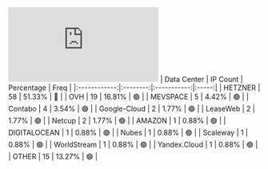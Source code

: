 ![Diagramm](https://github.com/obajay/StateSync-snapshots/blob/main/Projects/Jackal/1/README.md)
| Data Center | IP Count | Percentage | Freq |
|:------------:|:--------:|:-----------:|:-----:|
| HETZNER | 58 | 51.33% | 🔴 |
| OVH | 19 | 16.81% | 🟢 |
| MEVSPACE | 5 | 4.42% | 🟢 |
| Contabo | 4 | 3.54% | 🟢 |
| Google-Cloud | 2 | 1.77% | 🟢 |
| LeaseWeb | 2 | 1.77% | 🟢 |
| Netcup | 2 | 1.77% | 🟢 |
| AMAZON | 1 | 0.88% | 🟢 |
| DIGITALOCEAN | 1 | 0.88% | 🟢 |
| Nubes | 1 | 0.88% | 🟢 |
| Scaleway | 1 | 0.88% | 🟢 |
| WorldStream | 1 | 0.88% | 🟢 |
| Yandex.Cloud | 1 | 0.88% | 🟢 |
| OTHER | 15 | 13.27% | 🟢 |